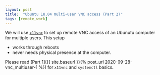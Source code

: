 ```yaml
---
layout: post
title:  "Ubuntu 18.04 multi-user VNC access (Part 2)"
tags: [remote_work]
---
```


We will use [`x11vnc`](https://github.com/LibVNC/x11vnc) to set up remote VNC access of an Ubunutu computer for multiple users. This setup

- works through reboots
- never needs physical presence at the computer.

Please read [Part 1]({{ site.baseurl }}{% post_url 2020-09-28-vnc_multiuser-1 %}) for `x11vnc` and `systemctl` basics.
